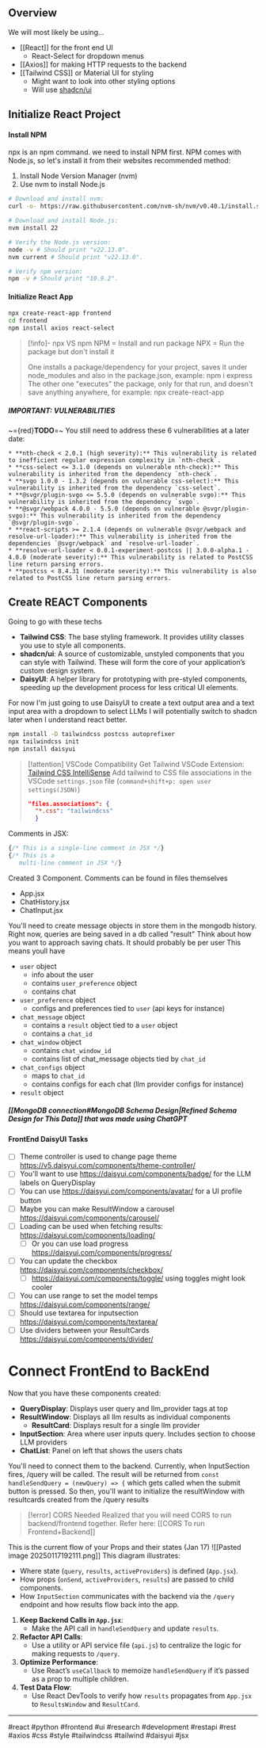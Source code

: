 ## Overview
We will most likely be using...
- [[React]] for the front end UI
	- React-Select for dropdown menus
- [[Axios]] for making HTTP requests to the backend
- [[Tailwind CSS]] or Material UI for styling
	- Might want to look into other styling options
	- Will use [shadcn/ui](https://ui.shadcn.com/)

## Initialize React Project
#### Install NPM
npx is an npm command. we need to install NPM first. NPM comes with Node.js, so let's install it from their websites recommended method:
1. Install Node Version Manager (nvm)
2. Use nvm to install Node.js
```bash
# Download and install nvm:
curl -o- https://raw.githubusercontent.com/nvm-sh/nvm/v0.40.1/install.sh | bash

# Download and install Node.js:
nvm install 22

# Verify the Node.js version:
node -v # Should print "v22.13.0".
nvm current # Should print "v22.13.0".

# Verify npm version:
npm -v # Should print "10.9.2".

```
#### Initialize React App
```bash
npx create-react-app frontend
cd frontend
npm install axios react-select
```

>[!info]- npx VS npm
> NPM = Install and run package
> NPX = Run the package but don't install it
> 
> One installs a package/dependency for your project, saves it under node_modules and also in the package.json, example: npm i express
> The other one "executes" the package, only for that run, and doesn't save anything anywhere, for example: npx create-react-app
##### IMPORTANT: VULNERABILITIES
~={red}**TODO**=~ You still need to address these 6 vulnerabilities at a later date: 
```
* **nth-check < 2.0.1 (high severity):** This vulnerability is related to inefficient regular expression complexity in `nth-check`. 
* **css-select <= 3.1.0 (depends on vulnerable nth-check):** This vulnerability is inherited from the dependency `nth-check`. 
* **svgo 1.0.0 - 1.3.2 (depends on vulnerable css-select):** This vulnerability is inherited from the dependency `css-select`. 
* **@svgr/plugin-svgo <= 5.5.0 (depends on vulnerable svgo):** This vulnerability is inherited from the dependency `svgo`. 
* **@svgr/webpack 4.0.0 - 5.5.0 (depends on vulnerable @svgr/plugin-svgo):** This vulnerability is inherited from the dependency `@svgr/plugin-svgo`. 
* **react-scripts >= 2.1.4 (depends on vulnerable @svgr/webpack and resolve-url-loader):** This vulnerability is inherited from the dependencies `@svgr/webpack` and `resolve-url-loader`. 
* **resolve-url-loader < 0.0.1-experiment-postcss || 3.0.0-alpha.1 - 4.0.0 (moderate severity):** This vulnerability is related to PostCSS line return parsing errors. 
* **postcss < 8.4.31 (moderate severity):** This vulnerability is also related to PostCSS line return parsing errors.
```

## Create REACT Components
Going to go with these techs
- **Tailwind CSS**: The base styling framework. It provides utility classes you use to style all components.
- **shadcn/ui**: A source of customizable, unstyled components that you can style with Tailwind. These will form the core of your application’s custom design system.
- **DaisyUI**: A helper library for prototyping with pre-styled components, speeding up the development process for less critical UI elements.

For now I'm just going to use DaisyUI to create a text output area and a text input area with a dropdown to select LLMs 
I will potentially switch to shadcn later when I understand react better.

```bash 
npm install -D tailwindcss postcss autoprefixer
npx tailwindcss init
npm install daisyui
```

>[!attention] VSCode Compatibility
>Get Tailwind VSCode Extension: [Tailwind CSS IntelliSense](https://marketplace.visualstudio.com/items?itemName=bradlc.vscode-tailwindcss)
>Add tailwind to CSS file associations in the VSCode `settings.json` file (`command+shift+p: open user settings(JSON)`)
>```JSON
>"files.associations": {
>	"*.css": "tailwindcss"
>	}
>```

Comments in JSX:
```jsx
{/* This is a single-line comment in JSX */}
{/* This is a 
   multi-line comment in JSX */}
```

Created 3 Component. Comments can be found in files themselves
- App.jsx
- ChatHistory.jsx
- ChatInput.jsx

You'll need to create message objects in store them in the mongodb history. Right now, queries are being saved in a db called "result"
Think about how you want to approach saving chats. It should probably be per user
This means youll have
- `user` object
	- info about the user
	- contains `user_preference` object
	- contains chat 
- `user_preference` object
	- configs and preferences tied to `user` (api keys for instance)
- `chat_message` object
	- contains a `result` object tied to a `user` object
	- contains a `chat_id`
- `chat_window` object
	- contains `chat_window_id`
	- contains list of chat_message objects tied by `chat_id`
- `chat_configs` object
	- maps to `chat_id`
	- contains configs for each chat (llm provider configs for instance)
- `result` object

##### **[[MongoDB connection#MongoDB Schema Design|Refined Schema Design for This Data]]** that was made using ChatGPT

#### FrontEnd DaisyUI Tasks
- [ ] Theme controller is used to change page theme https://v5.daisyui.com/components/theme-controller/
- [ ] You'll want to use https://daisyui.com/components/badge/ for the LLM labels on QueryDisplay
- [ ] You can use https://daisyui.com/components/avatar/ for a UI profile button
- [ ] Maybe you can make ResultWindow a carousel https://daisyui.com/components/carousel/
- [ ] Loading can be used when fetching results: https://daisyui.com/components/loading/
	- [ ] Or you can use load progress https://daisyui.com/components/progress/
- [ ] You can update the checkbox https://daisyui.com/components/checkbox/
	- [ ] https://daisyui.com/components/toggle/ using toggles might look cooler
- [ ] You can use range to set the model temps https://daisyui.com/components/range/
- [ ] Should use textarea for inputsection https://daisyui.com/components/textarea/
- [ ] Use dividers between your ResultCards https://daisyui.com/components/divider/

# Connect FrontEnd to BackEnd
Now that you have these components created:
- **QueryDisplay**: Displays user query and llm_provider tags at top
- **ResultWindow**: Displays all llm results as individual components
	- **ResultCard**: Displays result for a single llm provider
- **InputSection**: Area where user inputs query. Includes section to choose LLM providers
- **ChatList**: Panel on left that shows the users chats

You'll need to connect them to the backend. 
Currently, when InputSection fires, /query will be called. 
The result will be returned from `const handleSendQuery = (newQuery) => {` which gets called when the submit button is pressed. 
So then, you'll want to initialize the resultWindow with resultcards created from the /query results

>[!error] CORS Needed
> Realized that you will need CORS to run backend/frontend together. 
> Refer here: [[CORS To run Frontend+Backend]]

This is the current flow of your Props and their states (Jan 17)
![[Pasted image 20250117192111.png]]
This diagram illustrates:
- Where state (`query`, `results`, `activeProviders`) is defined (`App.jsx`).
- How props (`onSend`, `activeProviders`, `results`) are passed to child components.
- How `InputSection` communicates with the backend via the `/query` endpoint and how results flow back into the app.

1. **Keep Backend Calls in `App.jsx`**:
    - Make the API call in `handleSendQuery` and update `results`.
2. **Refactor API Calls**:
    - Use a utility or API service file (`api.js`) to centralize the logic for making requests to `/query`.
3. **Optimize Performance**:
    - Use React’s `useCallback` to memoize `handleSendQuery` if it’s passed as a prop to multiple children.
4. **Test Data Flow**:
    - Use React DevTools to verify how `results` propagates from `App.jsx` to `ResultsWindow` and `ResultCard`.


---

#react #python #frontend #ui #research #development #restapi #rest #axios #css #style #tailwindcss #tailwind #daisyui #jsx